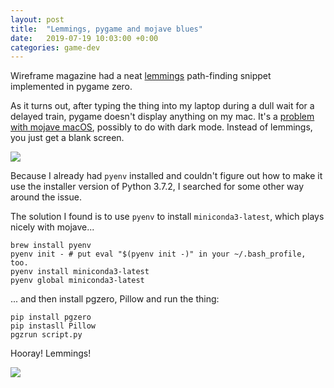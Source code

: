 ```yaml
---
layout: post
title:  "Lemmings, pygame and mojave blues"
date:   2019-07-19 10:03:00 +0:00
categories: game-dev
---
```


Wireframe magazine had a neat [lemmings](https://github.com/Wireframe-Magazine/Wireframe17/blob/master/lemmings.py) path-finding snippet implemented in pygame zero.

As it turns out, after typing the thing into my laptop during a dull wait for a delayed train, pygame doesn't display anything on my mac. It's a [problem with mojave macOS](https://github.com/pygame/pygame/issues/555), possibly to do with dark mode. Instead of lemmings, you just get a blank screen.

![](https://i.imgur.com/ffQpg9m.png)

Because I already had `pyenv` installed and couldn't figure out how to make it use the installer version of Python 3.7.2, I searched for some other way around the issue.

The solution I found is to use `pyenv` to install `miniconda3-latest`, which plays nicely with mojave...

```
brew install pyenv
pyenv init - # put eval "$(pyenv init -)" in your ~/.bash_profile, too.
pyenv install miniconda3-latest
pyenv global miniconda3-latest
```

... and then install pgzero, Pillow and run the thing:

```
pip install pgzero
pip instasll Pillow
pgzrun script.py
```

Hooray! Lemmings!

![](https://i.imgur.com/wlBz4AS.png)